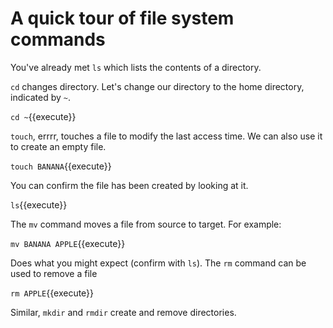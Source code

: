 # A quick tour of file system commands

You've already met `ls` which lists the contents of a directory.

`cd` changes directory. Let's change our directory to the home directory, indicated by `~`.

`cd ~`{{execute}}

`touch`, errrr, touches a file to modify the last access time. We can also use it to create an empty file.

`touch BANANA`{{execute}}

You can confirm the file has been created by looking at it.

`ls`{{execute}}

The `mv` command moves a file from source to target. For example:

`mv BANANA APPLE`{{execute}}

Does what you might expect (confirm with `ls`). The `rm` command can be used to remove a file

`rm APPLE`{{execute}}

Similar, `mkdir` and `rmdir` create and remove directories.